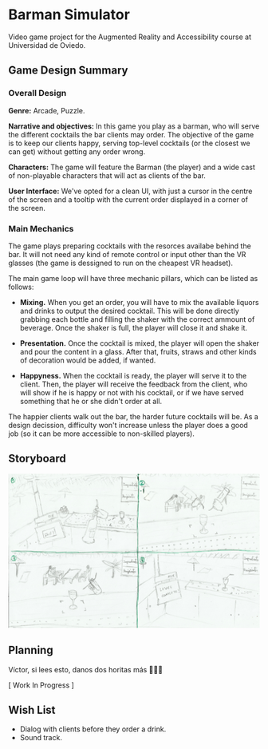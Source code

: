 # Barman Simulator
Video game project for the Augmented Reality and Accessibility course at Universidad de Oviedo.

## Game Design Summary

### Overall Design

**Genre:** Arcade, Puzzle.

**Narrative and objectives:** In this game you play as a barman, who will serve the different cocktails the bar clients may order. The objective of the game is to keep our clients happy, serving top-level cocktails (or the closest we can get) without getting any order wrong.

**Characters:** The game will feature the Barman (the player) and a wide cast of non-playable characters that will act as clients of the bar.

**User Interface:** We've opted for a clean UI, with just a cursor in the centre of the screen and a tooltip with the current order displayed in a corner of the screen.


### Main Mechanics

The game plays preparing cocktails with the resorces availabe behind the bar. It will not need any kind of remote control or input other than the VR glasses (the game is dessigned to run on the cheapest VR headset).

The main game loop will have three mechanic pillars, which can be listed as follows:

 - **Mixing.** When you get an order, you will have to mix the available liquors and drinks to output the desired cocktail. This will be done directly grabbing each bottle and filling the shaker with the correct ammount of beverage. Once the shaker is full, the player will close it and shake it.
 
 - **Presentation.** Once the cocktail is mixed, the player will open the shaker and pour the content in a glass. After that, fruits, straws and other kinds of decoration would be added, if wanted.
 
 - **Happyness.** When the cocktail is ready, the player will serve it to the client. Then, the player will receive the feedback from the client, who will show if he is happy or not with his cocktail, or if we have served something that he or she didn't order at all.
 
The happier clients walk out the bar, the harder future cocktails will be. As a design decission, difficulty won't increase unless the player does a good job (so it can be more accessible to non-skilled players).
 



## Storyboard
![Storyboard](/StoryBoard.jpg)


## Planning

Víctor, si lees esto, danos dos horitas más 😬😬😬

[ Work In Progress ]


## Wish List
  
  - Dialog with clients before they order a drink.
  - Sound track.
  
